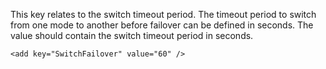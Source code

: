 <properties date="2016-05-10"
SortOrder="130"
/>

This key relates to the switch timeout period. The timeout period to switch from one mode to another before failover can be defined in seconds.  The value should contain the switch timeout period in seconds.

```
<add key="SwitchFailover" value="60" />
```

 
